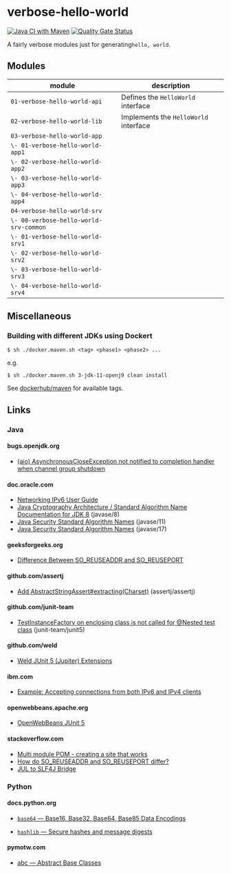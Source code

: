 # verbose-hello-world

[![Java CI with Maven](https://github.com/jinahya/verbose-hello-world/actions/workflows/maven.yml/badge.svg?branch=develop)](https://github.com/jinahya/verbose-hello-world/actions/workflows/maven.yml)
[![Quality Gate Status](https://sonarcloud.io/api/project_badges/measure?project=jinahya_verbose-hello-world&metric=alert_status)](https://sonarcloud.io/summary/new_code?id=jinahya_verbose-hello-world)

A fairly verbose modules just for generating`hello, world`.

## Modules

| module                                 | description                           |
|----------------------------------------|---------------------------------------|
| `01-verbose-hello-world-api`           | Defines the `HelloWorld` interface    |
| `02-verbose-hello-world-lib`           | Implements the `HelloWorld` interface |
| `03-verbose-hello-world-app`           |                                       |
| `\- 01-verbose-hello-world-app1`       |                                       |
| `\- 02-verbose-hello-world-app2`       |                                       |
| `\- 03-verbose-hello-world-app3`       |                                       |
| `\- 04-verbose-hello-world-app4`       |                                       |
| `04-verbose-hello-world-srv`           |                                       |
| `\- 00-verbose-hello-world-srv-common` |                                       |
| `\- 01-verbose-hello-world-srv1`       |                                       |
| `\- 02-verbose-hello-world-srv2`       |                                       |
| `\- 03-verbose-hello-world-srv3`       |                                       |
| `\- 04-verbose-hello-world-srv4`       |                                       |

## Miscellaneous

### Building with different JDKs using Dockert

```shell script
$ sh ./docker.maven.sh <tag> <phase1> <phase2> ...
```

e.g.

```shell script
$ sh ./docker.maven.sh 3-jdk-11-openj9 clean install
```

See [dockerhub/maven](https://hub.docker.com/_/maven) for available tags.

## Links

### Java

#### bugs.openjdk.org

* [(aio) AsynchronousCloseException not notified to completion handler when channel group shutdown](https://bugs.openjdk.org/browse/JDK-7056546)

#### doc.oracle.com

* [Networking IPv6 User Guide](https://docs.oracle.com/javase/8/docs/technotes/guides/net/ipv6_guide/)
* [Java Cryptography Architecture / Standard Algorithm Name Documentation for JDK 8](https://docs.oracle.com/javase/8/docs/technotes/guides/security/StandardNames.html) (javase/8)
* [Java Security Standard Algorithm Names](https://docs.oracle.com/en/java/javase/11/docs/specs/security/standard-names.html) (javase/11)
* [Java Security Standard Algorithm Names](https://docs.oracle.com/en/java/javase/17/docs/specs/security/standard-names.html) (javase/17)

#### geeksforgeeks.org

* [Difference Between SO_REUSEADDR and SO_REUSEPORT](https://www.geeksforgeeks.org/difference-between-so_reuseaddr-and-so_reuseport/)

#### github.com/assertj

* [Add AbstractStringAssert#extracting(Charset)](https://github.com/assertj/assertj/issues/3229) (assertj/assertj)

#### github.com/junit-team

* [TestInstanceFactory on enclosing class is not called for @Nested test class](https://github.com/junit-team/junit5/issues/1567) (junit-team/junit5)

#### github.com/weld

* [Weld JUnit 5 (Jupiter) Extensions](https://github.com/weld/weld-testing/blob/master/junit5/README.md#weldjunit5autoextension)

#### ibm.com

* [Example: Accepting connections from both IPv6 and IPv4 clients](https://www.ibm.com/docs/en/i/7.1?topic=sscaaiic-example-accepting-connections-from-both-ipv6-ipv4-clients)

#### openwebbeans.apache.org

* [OpenWebBeans JUnit 5](https://openwebbeans.apache.org/openwebbeans-junit5.html)

#### stackoverflow.com

* [Multi module POM - creating a site that works](https://stackoverflow.com/q/10848715/330457)
* [How do SO_REUSEADDR and SO_REUSEPORT differ?](https://stackoverflow.com/q/14388706/330457)
* [JUL to SLF4J Bridge](https://stackoverflow.com/q/9117030/330457)

### Python

#### docs.python.org

* [`base64` — Base16, Base32, Base64, Base85 Data Encodings](https://docs.python.org/3/library/base64.html)

* [`hashlib` — Secure hashes and message digests](https://docs.python.org/3/library/hashlib.html)

#### pymotw.com

* [abc — Abstract Base Classes](https://pymotw.com/3/abc/)

